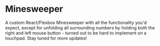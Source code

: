 # Minesweeper

A custom React/Flexbox Minesweeper with all the functionality you'd expect, except for unfolding all surrounding numbers by holding both the right and left mouse button - turned out to be hard to implement on a touchpad. Stay tuned for more updates!
